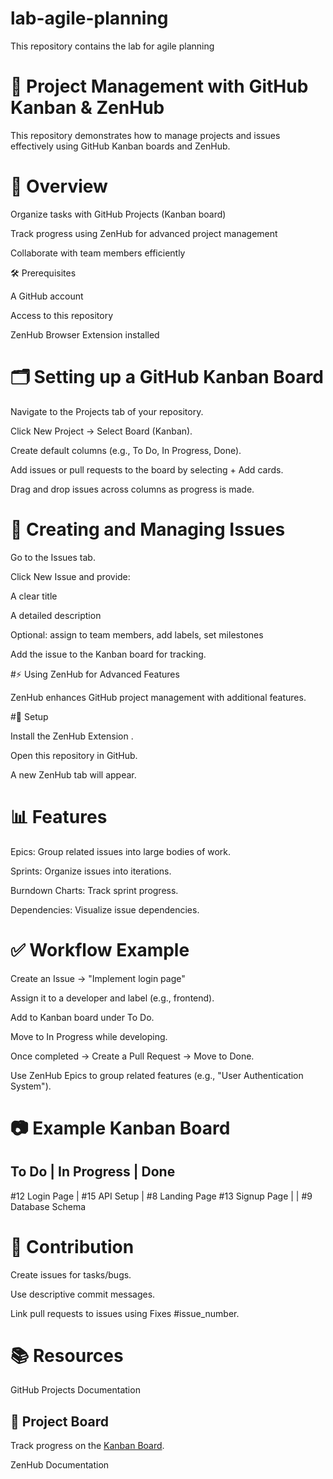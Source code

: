 # lab-agile-planning
This repository contains the lab for agile planning
# 🚀 Project Management with GitHub Kanban & ZenHub

This repository demonstrates how to manage projects and issues effectively using GitHub Kanban boards and ZenHub.

# 📌 Overview

Organize tasks with GitHub Projects (Kanban board)

Track progress using ZenHub for advanced project management

Collaborate with team members efficiently

🛠 Prerequisites

A GitHub account

Access to this repository

ZenHub Browser Extension
 installed

# 🗂 Setting up a GitHub Kanban Board

Navigate to the Projects tab of your repository.

Click New Project → Select Board (Kanban).

Create default columns (e.g., To Do, In Progress, Done).

Add issues or pull requests to the board by selecting + Add cards.

Drag and drop issues across columns as progress is made.

# 📝 Creating and Managing Issues

Go to the Issues tab.

Click New Issue and provide:

A clear title

A detailed description

Optional: assign to team members, add labels, set milestones

Add the issue to the Kanban board for tracking.

#⚡ Using ZenHub for Advanced Features

ZenHub enhances GitHub project management with additional features.

#🔧 Setup

Install the ZenHub Extension
.

Open this repository in GitHub.

A new ZenHub tab will appear.

# 📊 Features

Epics: Group related issues into large bodies of work.

Sprints: Organize issues into iterations.

Burndown Charts: Track sprint progress.

Dependencies: Visualize issue dependencies.

# ✅ Workflow Example

Create an Issue → "Implement login page"

Assign it to a developer and label (e.g., frontend).

Add to Kanban board under To Do.

Move to In Progress while developing.

Once completed → Create a Pull Request → Move to Done.

Use ZenHub Epics to group related features (e.g., "User Authentication System").

# 📷 Example Kanban Board
To Do           | In Progress     | Done
-------------------------------------------------
#12 Login Page  | #15 API Setup   | #8 Landing Page
#13 Signup Page |                 | #9 Database Schema

# 🤝 Contribution

Create issues for tasks/bugs.

Use descriptive commit messages.

Link pull requests to issues using Fixes #issue_number.

# 📚 Resources

GitHub Projects Documentation

## 📌 Project Board
Track progress on the [Kanban Board](https://github.com/users/uzma4794/projects/5).



ZenHub Documentation
